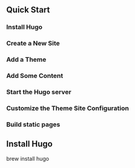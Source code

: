 ## Quick Start
### Install Hugo
### Create a New Site
### Add a Theme
### Add Some Content
### Start the Hugo server
### Customize the Theme Site Configuration
### Build static pages

## Install Hugo
brew install hugo
